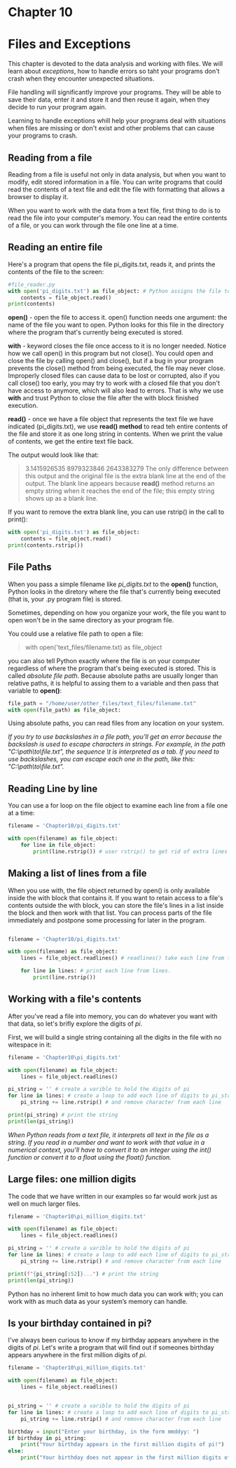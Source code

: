 # Chapter 10
# Files and Exceptions

This chapter is devoted to the data analysis and working with files. We will learn about _exceptions_, how to handle errors so taht your programs don't crash when they encounter unexpected situations.

File handling will significantly improve your programs. They will be able to save their data, enter it and store it and then reuse it again, when they decide to run your program again. 

Learning to handle exceptions whill help your programs deal with situations when files are missing or don't exist and other problems that can cause your programs to crash.

## Reading from a file

Reading from a file is useful not only in data analysis, but when you want to modify, edit stored information in a file. You can write programs that could read the contents of a text file and edit the file with formatting that allows a browser to display it.

When you want to work with the data from a text file, first thing to do is to read the file into your computer's memory. You can read the entire contents of a file, or you can work through the file one line at a time.

## Reading an entire file

Here's a program that opens the file pi_digits.txt, reads it, and prints the contents of the file to the screen:
```python
#file_reader.py
with open('pi_digits.txt') as file_object: # Python assigns the file to file_object
    contents = file_object.read()
print(contents)
```
**open()** - open the file to access it. open() function needs one argument: the name of the file you want to open. Python looks for this file in the directory where the program that's currently being executed is stored. 

**with** - keyword closes the file once access to it is no longer needed. Notice how we call open() in this program but not close(). You could open and close the file by calling open() and close(), but if a bug in your program prevents the close() method from being executed, the file may never close. Improperly closed files can cause data to be lost or corrupted, also if you call close() too early, you may try to work with a closed file that you don't have access to anymore, which will also lead to errors. That is why we use **with** and trust Python to close the file after the with block finished execution.

**read()** - once we have a file object that represents the text file we have indicated (pi_digits.txt), we use **read() method**  to read teh entire contents of the file and store it as one long string in contents. When we print the value of contents, we get the entire text file back.

The output would look like that:
>3.1415926535
>8979323846
>2643383279
The only difference between this output and the original file is the extra blank line at the end of the output. The blank line appears because **read()** method returns an empty string when it reaches the end of the file; this empty string shows up as a blank line.

If you want to remove the extra blank line, you can use rstrip() in the call to print():
```python
with open('pi_digits.txt') as file_object:
    contents = file_object.read()
print(contents.rstrip())
```

## File Paths

When you pass a simple filename like _pi\_digits.txt_ to the **open()** function, Python looks in the diretory where the file that's currently being executed (that is, your .py program file) is stored.

Sometimes, depending on how you organize your work, the file you want to open won't be in the same directory as your program file. 

You could use a relative file path to open a file:
> with open('text_files/filename.txt) as file_object

you can also tell Python exactly where the file is on your computer regardless of where the program that's being executed is stored. This is called _absolute file path_. Because absolute paths are usually longer than relative paths, it is helpful to assing them to a variable and then pass that variable to **open()**:

```python
file_path = "/home/user/other_files/text_files/filename.txt"
with open(file_path) as file_object:
```

Using absolute paths, you can read files from any location on your system. 

_If you try to use backslashes in a file path, you’ll get an error because the backslash is used to escape characters in strings. For example, in the path "C:\path\to\file.txt", the sequence \t is interpreted as a tab. If you need to use backslashes, you can escape each one in the path, like this: "C:\\path\\to\\file.txt"._

## Reading Line by line

You can use a for loop on the file object to examine each line from a file one at a time:

```python
filename = 'Chapter10/pi_digits.txt'

with open(filename) as file_object:
    for line in file_object:
        print(line.rstrip()) # user rstrip() to get rid of extra lines generated by print function
```

## Making a list of lines from a file

When you use with, the file object returned by open() is only available inside the with block that contains it. If you want to retain access to a file's contents outside the with block, you can store the file's lines in a list inside the block and then work with that list. 
You can process parts of the file immediately and postpone some processing for later in the program.

```python

filename = 'Chapter10/pi_digits.txt'

with open(filename) as file_object:
    lines = file_object.readlines() # readlines() take each line from the file and store it in a list.

    for line in lines: # print each line from lines.
        print(line.rstrip())
```

## Working with a file's contents

After you've read a file into memory, you can do whatever you want with that data, so let's brifly explore the digits of _pi_.

First, we will build a single string containing all the digits in the file with no witespace in it:

```python
filename = 'Chapter10\pi_digits.txt'

with open(filename) as file_object:
    lines = file_object.readlines()

pi_string = '' # create a varible to hold the digits of pi
for line in lines: # create a loop to add each line of digits to pi_string
    pi_string += line.rstrip() # and remove character from each line

print(pi_string) # print the string
print(len(pi_string))
```

_When Python reads from a text file, it interprets all text in the file as a string. If you read in a number and want to work with that value in a numerical context, you’ll have to convert it to an integer using the int() function or convert it to a float using the float() function._

## Large files: one million digits

The code that we have written in our examples so far would work just as well on much larger files. 

```python
filename = 'Chapter10\pi_million_digits.txt'

with open(filename) as file_object:
    lines = file_object.readlines()

pi_string = '' # create a varible to hold the digits of pi
for line in lines: # create a loop to add each line of digits to pi_string
    pi_string += line.rstrip() # and remove character from each line

print(f"{pi_string[:52]}...") # print the string
print(len(pi_string))
```
Python has no inherent limit to how much data you can work with; you can work with as much data as your system’s memory can handle.


## Is your birthday contained in pi?

I've always been curious to know if my birthday appears anywhere in the digits of _pi_. Let's write a program that will find out if someones birthday appears anywhere in the first million digits of _pi_.

```python
filename = 'Chapter10\pi_million_digits.txt'

with open(filename) as file_object:
    lines = file_object.readlines()


pi_string = '' # create a varible to hold the digits of pi
for line in lines: # create a loop to add each line of digits to pi_string
    pi_string += line.rstrip() # and remove character from each line

birthday = input("Enter your birthday, in the form mmddyy: ")
if birthday in pi_string:
    print("Your birthday appears in the first million digits of pi!")
else:
    print("Your birthday does not appear in the first million digits of pi.")
```
